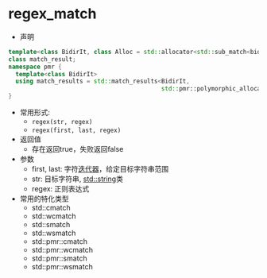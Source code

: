 # regex_match

- 声明

```c++
template<class BidirIt, class Alloc = std::allocator<std::sub_match<bidirIt>>
class match_result;
namespace pmr {
  template<class BidirIt>
  using match_results = std::match_results<BidirIt,
                                           std::pmr::polymorphic_allocator<std::sub_match<BidirIt>>>
}
```

- 常用形式:
  - `regex(str, regex)`
  - `regex(first, last, regex)`
- 返回值
  - 存在返回true，失败返回false
- 参数
  - first, last: 字符[迭代器](c++_iterator.md)，给定目标字符串范围
  - str: 目标字符串, [std::string](c++_std_string.md)类
  - regex: 正则表达式
- 常用的特化类型
  - std::cmatch
  - std::wcmatch
  - std::smatch
  - std::wsmatch
  - std::pmr::cmatch
  - std::pmr::wcmatch
  - std::pmr::smatch
  - std::pmr::wsmatch
